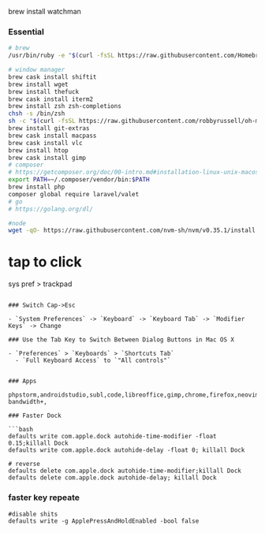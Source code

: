 brew install watchman

### Essential

```bash
# brew
/usr/bin/ruby -e "$(curl -fsSL https://raw.githubusercontent.com/Homebrew/install/master/install)"

# window manager
brew cask install shiftit
brew install wget
brew install thefuck
brew cask install iterm2
brew install zsh zsh-completions
chsh -s /bin/zsh
sh -c "$(curl -fsSL https://raw.githubusercontent.com/robbyrussell/oh-my-zsh/master/tools/install.sh)"
brew install git-extras
brew cask install macpass
brew cask install vlc
brew install htop
brew cask install gimp
# composer
# https://getcomposer.org/doc/00-intro.md#installation-linux-unix-macos
export PATH=~/.composer/vendor/bin:$PATH
brew install php
composer global require laravel/valet
# go
# https://golang.org/dl/

#node
wget -qO- https://raw.githubusercontent.com/nvm-sh/nvm/v0.35.1/install.sh | bash
```
# tap to click
sys pref > trackpad 


```

### Switch Cap->Esc

- `System Preferences` -> `Keyboard` -> `Keyboard Tab` -> `Modifier Keys` -> Change

### Use the Tab Key to Switch Between Dialog Buttons in Mac OS X

- `Preferences` > `Keyboards` > `Shortcuts Tab` 
  - `Full Keyboard Access` to `"All controls"`


### Apps

phpstorm,androidstudio,subl,code,libreoffice,gimp,chrome,firefox,neovim,gitkraken
bandwidth+,

### Faster Dock

```bash
defaults write com.apple.dock autohide-time-modifier -float 0.15;killall Dock
defaults write com.apple.dock autohide-delay -float 0; killall Dock

# reverse
defaults delete com.apple.dock autohide-time-modifier;killall Dock
defaults delete com.apple.dock autohide-delay; killall Dock
```

### faster key repeate

```
#disable shits
defaults write -g ApplePressAndHoldEnabled -bool false
```
